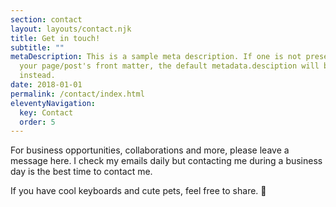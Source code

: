 ```yaml
---
section: contact
layout: layouts/contact.njk
title: Get in touch!
subtitle: ""
metaDescription: This is a sample meta description. If one is not present in
  your page/post's front matter, the default metadata.desciption will be used
  instead.
date: 2018-01-01
permalink: /contact/index.html
eleventyNavigation:
  key: Contact
  order: 5
---
```

For business opportunities, collaborations and more, please leave a message here. I check my emails daily but contacting me during a business day is the best time to contact me.

If you have cool keyboards and cute pets, feel free to share. 👀